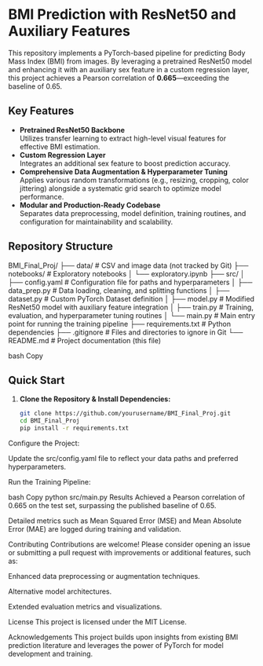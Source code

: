 # BMI Prediction with ResNet50 and Auxiliary Features

This repository implements a PyTorch-based pipeline for predicting Body Mass Index (BMI) from images. By leveraging a pretrained ResNet50 model and enhancing it with an auxiliary sex feature in a custom regression layer, this project achieves a Pearson correlation of **0.665**—exceeding the baseline of 0.65.

## Key Features
- **Pretrained ResNet50 Backbone**  
  Utilizes transfer learning to extract high-level visual features for effective BMI estimation.
- **Custom Regression Layer**  
  Integrates an additional sex feature to boost prediction accuracy.
- **Comprehensive Data Augmentation & Hyperparameter Tuning**  
  Applies various random transformations (e.g., resizing, cropping, color jittering) alongside a systematic grid search to optimize model performance.
- **Modular and Production-Ready Codebase**  
  Separates data preprocessing, model definition, training routines, and configuration for maintainability and scalability.

## Repository Structure
BMI_Final_Proj/ ├── data/ # CSV and image data (not tracked by Git) ├── notebooks/ # Exploratory notebooks │ └── exploratory.ipynb ├── src/ │ ├── config.yaml # Configuration file for paths and hyperparameters │ ├── data_prep.py # Data loading, cleaning, and splitting functions │ ├── dataset.py # Custom PyTorch Dataset definition │ ├── model.py # Modified ResNet50 model with auxiliary feature integration │ ├── train.py # Training, evaluation, and hyperparameter tuning routines │ └── main.py # Main entry point for running the training pipeline ├── requirements.txt # Python dependencies ├── .gitignore # Files and directories to ignore in Git └── README.md # Project documentation (this file)

bash
Copy

## Quick Start
1. **Clone the Repository & Install Dependencies:**
   ```bash
   git clone https://github.com/yourusername/BMI_Final_Proj.git
   cd BMI_Final_Proj
   pip install -r requirements.txt
Configure the Project:

Update the src/config.yaml file to reflect your data paths and preferred hyperparameters.

Run the Training Pipeline:

bash
Copy
python src/main.py
Results
Achieved a Pearson correlation of 0.665 on the test set, surpassing the published baseline of 0.65.

Detailed metrics such as Mean Squared Error (MSE) and Mean Absolute Error (MAE) are logged during training and validation.

Contributing
Contributions are welcome! Please consider opening an issue or submitting a pull request with improvements or additional features, such as:

Enhanced data preprocessing or augmentation techniques.

Alternative model architectures.

Extended evaluation metrics and visualizations.

License
This project is licensed under the MIT License.

Acknowledgements
This project builds upon insights from existing BMI prediction literature and leverages the power of PyTorch for model development and training.
